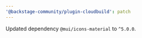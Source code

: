 ```yaml
---
'@backstage-community/plugin-cloudbuild': patch
---
```


Updated dependency `@mui/icons-material` to `^5.0.0`.

